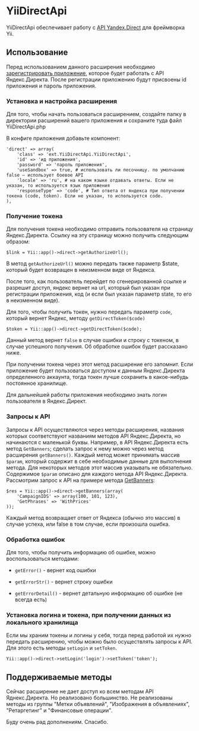 YiiDirectApi
============

YiiDirectApi обеспечивает работу с [API Yandex.Direct][1] для фреймворка Yii.

Использование
-------------

Перед использованием данного расширения необходимо [зарегистрировать
приложение][2], которое будет работать с API Яндекс.Директа. После регистрации
приложению будут присвоены id приложения и пароль приложения.

### Установка и настройка расширения

Для того, чтобы начать пользоваться расширением, создайте папку в директории
расширений вашего приложения и сохраните туда файл YiiDirectApi.php

В конфиге приложения добавьте компонент:

~~~~~~~~~~~~~~~~~~~~~~~~~~~~~~~~~~~~~~~~~~~~~~~~~~~~~~~~~~~~~~~~~~~~~~~~~~~~~~~~
'direct' => array(
    'class' => 'ext.YiiDirectApi.YiiDirectApi',
    'id' => 'ид приложения',
    'password' => 'пароль приложения',
    'useSandbox' => true, # использовать ли песочницу. по умолчанию false — использует боевое API
    'locale' => 'ru', # на каком языке отдавать ответы. Если не указан, то используется язык приложения
    'responseType' => 'code', # Тип ответа от яндекса при получении токена (code, token). Если не указан, то используется code. 
),
~~~~~~~~~~~~~~~~~~~~~~~~~~~~~~~~~~~~~~~~~~~~~~~~~~~~~~~~~~~~~~~~~~~~~~~~~~~~~~~~

### Получение токена 

Для получения токена необходимо отправить пользователя на страницу
Яндекс.Директа. Ссылку на эту страницу можно получить следующим образом:

~~~~~~~~~~~~~~~~~~~~~~~~~~~~~~~~~~~~~~~~~~~~~~~~~~~~~~~~~~~~~~~~~~~~~~~~~~~~~~~~
$link = Yii::app()->direct->getAuthorizeUrl();
~~~~~~~~~~~~~~~~~~~~~~~~~~~~~~~~~~~~~~~~~~~~~~~~~~~~~~~~~~~~~~~~~~~~~~~~~~~~~~~~

В метод ```getAuthorizeUrl()``` можно передать также параметр $state, который
будет возвращен в неизменном виде от Яндекса.

После того, как пользователь перейдет по сгенерированной ссылке и разрешит
доступ, яндекс вернет на url, который был указан при регистрации приложения, код
(и если был указан параметр state, то его в неизменном виде).

Для того, чтобы получить токен, нужно передать параметр ```code```, который
вернет Яндекс, методу ```getDirectToken($code)```

~~~~~~~~~~~~~~~~~~~~~~~~~~~~~~~~~~~~~~~~~~~~~~~~~~~~~~~~~~~~~~~~~~~~~~~~~~~~~~~~
$token = Yii::app()->direct->getDirectToken($code);
~~~~~~~~~~~~~~~~~~~~~~~~~~~~~~~~~~~~~~~~~~~~~~~~~~~~~~~~~~~~~~~~~~~~~~~~~~~~~~~~

Данный метод вернет ```false``` в случае ошибки и строку с токеном, в случае
успешного получения. Об обработке ошибок будет рассказано ниже.

При получении токена через этот метод расширение его запомнит. Если приложение
будет пользоваться доступом к данным Яндекс.Директа определенного аккаунта,
тогда токен лучше сохранить в какое-нибудь постоянное хранилище.

Для дальнейшей работы приложения необходимо знать логин пользователя в
Яндекс.Директ.

### Запросы к API

Запросы к API осуществляются через методы расширения, названия которых
соответствуют названиям методов API Яндекс.Директа, но начинаются с маленькой
буквы. Например, в API Яндекс.Директа есть метод ```GetBanners```; сделать
запрос к нему можно через метод расширения ```getBanners()```. Каждый метод
может принимать массив ```$param```, который содержит в себе необходимые данные
для выполнения метода. Для некоторых методов этот массив указывать не
обязательно. Содержимое ```$param``` описано для каждого метода API
Яндекс.Директа. Рассмотрим запрос к API на примере метода [GetBanners][3]:

~~~~~~~~~~~~~~~~~~~~~~~~~~~~~~~~~~~~~~~~~~~~~~~~~~~~~~~~~~~~~~~~~~~~~~~~~~~~~~~~
$res = Yii::app()->direct->getBanners(array(
    'CampaignIDS' => array(100, 101, 123),
    'GetPhrases' => 'WithPrices'
));
~~~~~~~~~~~~~~~~~~~~~~~~~~~~~~~~~~~~~~~~~~~~~~~~~~~~~~~~~~~~~~~~~~~~~~~~~~~~~~~~

Каждый метод возвращает ответ от Яндекса (обычно это массив) в случае успеха,
или false в том случае, если произошла ошибка.

### Обработка ошибок

Для того, чтобы получить информацию об ошибке, можно воспользоваться методами:

-   ```getError()``` - вернет код ошибки

-   ```getErrorStr()``` - вернет строку ошибки

-   ```getErrorDetail()``` - вернет детальную информацию об ошибке (не всегда
    есть)

### Установка логина и токена, при получении данных из локального хранилища

Если мы храним токены и логины у себя, тогда перед работой их нужно передать
расширению, чтобы можно было осуществлять запросы к API. Для этого есть методы
```setLogin``` и ```setToken```.

~~~~~~~~~~~~~~~~~~~~~~~~~~~~~~~~~~~~~~~~~~~~~~~~~~~~~~~~~~~~~~~~~~~~~~~~~~~~~~~~
Yii::app()->direct->setLogin('login')->setToken('token');
~~~~~~~~~~~~~~~~~~~~~~~~~~~~~~~~~~~~~~~~~~~~~~~~~~~~~~~~~~~~~~~~~~~~~~~~~~~~~~~~

Поддерживаемые методы
---------------------

Сейчас расширение не дает доступ ко всем методам API Яднекс.Директа. Но
реализовано большинство. Не реализованы методы из группы "Метки объявлений",
"Изображения в объявлениях",  "Ретаргетинг" и "Финансовые операции".

Буду очень рад дополнениям. Спасибо.

[1]: <http://api.yandex.ru/direct/doc/concepts/About.xml>

[2]: <https://oauth.yandex.ru/client/new>

[3]: http://api.yandex.ru/direct/doc/reference/GetBanners.xml
